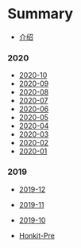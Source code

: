 # Summary

* [介绍](README.md)

### 2020

<!-- * [2020-12](2020-12.md)
* [2020-11](2020-11.md) -->
* [2020-10](2020-10.md)
* [2020-09](2020-09.md)
* [2020-08](2020-08.md)
* [2020-07](2020-07.md)
* [2020-06](2020-06.md)
* [2020-05](2020-05.md)
* [2020-04](2020-04.md)
* [2020-03](2020-03.md)
* [2020-02](2020-02.md)
* [2020-01](2020-01.md)

### 2019


* [2019-12](2019-12.md)
* [2019-11](2019-11.md)
* [2019-10](2019-10.md)

* [Honkit-Pre](Honkit-Pre.md)

